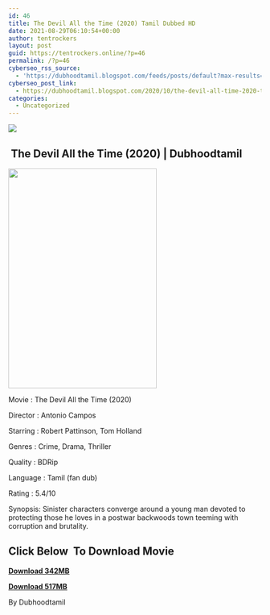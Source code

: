 ```yaml
---
id: 46
title: The Devil All the Time (2020) Tamil Dubbed HD
date: 2021-08-29T06:10:54+00:00
author: tentrockers
layout: post
guid: https://tentrockers.online/?p=46
permalink: /?p=46
cyberseo_rss_source:
  - 'https://dubhoodtamil.blogspot.com/feeds/posts/default?max-results=150&start-index=1'
cyberseo_post_link:
  - https://dubhoodtamil.blogspot.com/2020/10/the-devil-all-time-2020-tamil-dubbed-hd.html
categories:
  - Uncategorized
---
```

<div class="media_block">
  <img src="https://1.bp.blogspot.com/-5TfxlDhKp6M/X4ABJC3RI2I/AAAAAAAACp8/FKhv9fReNvcSP_vFBcIrbkmpE3x-QyBUACNcBGAsYHQ/s72-w295-h436-c/MV5BZmE1NmVmN2EtMjZmZC00YzAyLWE4MWEtYjY5YmExMjUxODU1XkEyXkFqcGdeQXVyMTkxNjUyNQ%2540%2540._V1_.jpg" class="media_thumbnail" />
</div>

## &nbsp;The Devil All the Time (2020) | Dubhoodtamil

<div class="separator">
  <a href="https://1.bp.blogspot.com/-5TfxlDhKp6M/X4ABJC3RI2I/AAAAAAAACp8/FKhv9fReNvcSP_vFBcIrbkmpE3x-QyBUACNcBGAsYHQ/s2048/MV5BZmE1NmVmN2EtMjZmZC00YzAyLWE4MWEtYjY5YmExMjUxODU1XkEyXkFqcGdeQXVyMTkxNjUyNQ%2540%2540._V1_.jpg"><img loading="lazy" border="0" data-original-height="2048" data-original-width="1383" height="436" src="https://1.bp.blogspot.com/-5TfxlDhKp6M/X4ABJC3RI2I/AAAAAAAACp8/FKhv9fReNvcSP_vFBcIrbkmpE3x-QyBUACNcBGAsYHQ/w295-h436/MV5BZmE1NmVmN2EtMjZmZC00YzAyLWE4MWEtYjY5YmExMjUxODU1XkEyXkFqcGdeQXVyMTkxNjUyNQ%2540%2540._V1_.jpg" width="295" /></a>
</div>

Movie	<span></span>:	<span></span>The Devil All the Time (2020)&nbsp;

Director	<span></span>:	<span></span>Antonio Campos&nbsp;

Starring	<span></span>:	<span></span>Robert Pattinson, Tom Holland&nbsp;

Genres	<span></span>:	<span></span>Crime, Drama, Thriller&nbsp;

Quality	<span></span>:	<span></span>BDRip&nbsp;

Language	<span></span>:	<span></span>Tamil (fan dub)

Rating	<span></span>:	<span></span>5.4/10&nbsp;

Synopsis: Sinister characters converge around a young man devoted to protecting those he loves in a postwar backwoods town teeming with corruption and brutality.

## **<span>Click Below&nbsp; To Download Movie</span>**

**<span><a href="https://oncehelp.com/the-devil-1" target="_blank" rel="noopener">Download 342MB</a></span>**

**<span><a href="https://oncehelp.com/the-devil-2" target="_blank" rel="noopener">Download 517MB</a></span>**

By Dubhoodtamil